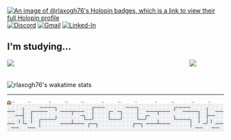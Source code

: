 [![An image of @rlaxogh76's Holopin badges, which is a link to view their full Holopin profile](https://holopin.me/rlaxogh76)](https://holopin.io/@rlaxogh76)
[![Discord](https://img.shields.io/badge/Discord-5865F2?style=for-the-badge&logo=discord&logoColor=white)](https://discordapp.com/users/867071958071771157)
[![Gmail](https://img.shields.io/badge/Gmail-D14836?style=for-the-badge&logo=gmail&logoColor=white)](mailto:btm.email2769@gmail.com)
[![Linked-In](https://img.shields.io/badge/LinkedIn-0077B5?style=for-the-badge&logo=linkedin&logoColor=white)](https://www.linkedin.com/in/%ED%83%9C%ED%98%B8-%EA%B9%80-099213361/)

## I'm studying...
<div align="left">
    <img src="https://skillicons.dev/icons?i=js,ts,java,react,nextjs,spring,tailwind,figma,git" />
  <a href="https://www.youtube.com/watch?v=dQw4w9WgXcQ">
  <img src="https://verdant-jalebi-0fc0fb.netlify.app/.netlify/functions/random-image" width="80" align="right">
  </a>
  <br>
</div>
<br>

![rlaxogh76's wakatime stats](https://github-readme-stats.vercel.app/api/wakatime?username=rlaxogh76)

---

<picture>
    <source media="(prefers-color-scheme: dark)" srcset="https://raw.githubusercontent.com/rlaxogh76/rlaxogh76/output/pacman-contribution-graph-dark.svg">
    <source media="(prefers-color-scheme: light)" srcset="https://raw.githubusercontent.com/rlaxogh76/rlaxogh76/output/pacman-contribution-graph.svg">
    <img alt="pacman contribution graph" src="https://raw.githubusercontent.com/rlaxogh76/rlaxogh76/output/pacman-contribution-graph.svg">
</picture>
